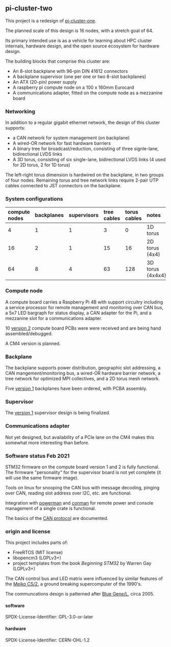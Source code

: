 ## pi-cluster-two

This project is a redesign of
[pi-cluster-one](https://github.com/garlick/pi-cluster-one).

The planned scale of this design is 16 nodes, with a stretch goal of 64.

Its primary intended use is as a vehicle for learning about HPC cluster
internals, hardware design, and the open source ecosystem for hardware design.

The building blocks that comprise this cluster are:
* An 8-slot backplane with 96-pin DIN 41612 connectors
* A backplane supervisor (one per one or two 8-slot backplanes)
* An ATX (20-pin) power supply
* A raspberry pi compute node on a 100 x 160mm Eurocard
* A communications adapter, fitted on the compute node as a mezzanine board

### Networking

In addition to a regular gigabit ethernet network, the design of this
cluster supports:
* a CAN network for system management (on backplane)
* A wired-OR network for fast hardware barriers
* A binary tree for broadcast/reduction, consisting of three signle-lane,
  bidirectional LVDS links
* A 3D torus, consisting of six single-lane, bidirectional LVDS links
  (4 used for 2D torus, 2 for 1D torus)

The left-right torus dimension is hardwired on the backplane, in two
groups of four nodes.  Remaining torus and tree network links require
2-pair UTP cables connected to JST connectors on the backplane.

### System configurations

**compute nodes** | **backplanes** | **supervisors** | **tree cables** | **torus cables** | **notes**
:-- | :-- | :-- | :-- | :-- | :--
4   | 1   | 1   | 3   | 0   | 1D torus
16  | 2   | 1   | 15  | 16  | 2D torus (4x4)
64  | 8   | 4   | 63  | 128 | 3D torus (4x4x4)

### Compute node

A compute board carries a Raspberry Pi 4B with support circuitry including
a service processor for remote management and monitoring over CAN bus,
a 5x7 LED bargraph for status display, a CAN adapter for the Pi, and a
mezzanine slot for a communications adapter.

10 [version 2](hardware/pi-carrier/README.md) compute board PCBs were
were received and are being hand assembled/debugged.

A CM4 version is planned.

### Backplane

The backplane supports power distribution, geographic slot addressing,
a CAN mangement/monitoring bus, a wired-OR hardware barrier network,
a tree network for optimized MPI collectives, and a 2D torus mesh network.

Five [version 1](hardware/bus-8/README.md) backplanes have been ordered,
with PCBA assembly.

### Supervisor

The [version 1](hardware/supervisor/README.md) supervisor design is being
finalized.

### Communications adapter

Not yet designed, but availability of a PCIe lane on the CM4 makes this
somewhat more interesting than before.

### Software status Feb 2021

STM32 firmware on the compute board version 1 and 2 is fully functional.
The firmware "personality" for the supervisor board is not yet complete
(it will use the same firmware image).

Tools on linux for snooping the CAN bus with message decoding, pinging
over CAN, reading slot address over I2C, etc. are functional.

Integration with [powerman](http://github.com/chaos/powerman) and
[conman](http://github.com/dun/conman) for remote power and console
management of a single crate is functional.

The basics of the [CAN protocol](doc/CAN.md) are documented.

### origin and license

This project includes parts of:
* FreeRTOS (MIT license)
* libopencm3 (LGPLv3+)
* project templates from the book _Beginning STM32_ by Warren Gay (LGPLv3+)

The CAN control bus and LED matrix were influenced by similar features
of the [Meiko CS/2](https://github.com/garlick/meiko-cs2), a ground breaking
supercomputer of the 1990's.

The communcations design is patterned after
[Blue Gene/L](https://en.wikipedia.org/wiki/IBM_Blue_Gene), circa 2005.

#### software

SPDX-License-Identifier: GPL-3.0-or-later

#### hardware

SPDX-License-Identifier: CERN-OHL-1.2
